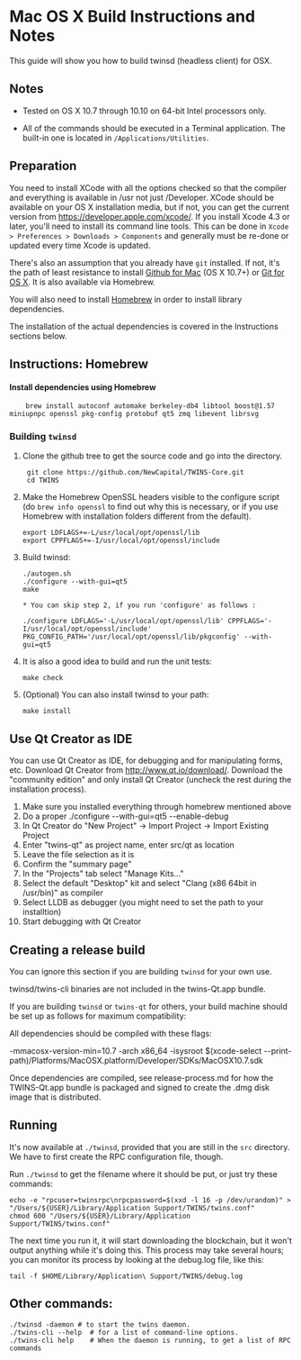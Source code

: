 Mac OS X Build Instructions and Notes
====================================
This guide will show you how to build twinsd (headless client) for OSX.

Notes
-----

* Tested on OS X 10.7 through 10.10 on 64-bit Intel processors only.

* All of the commands should be executed in a Terminal application. The
built-in one is located in `/Applications/Utilities`.

Preparation
-----------

You need to install XCode with all the options checked so that the compiler
and everything is available in /usr not just /Developer. XCode should be
available on your OS X installation media, but if not, you can get the
current version from https://developer.apple.com/xcode/. If you install
Xcode 4.3 or later, you'll need to install its command line tools. This can
be done in `Xcode > Preferences > Downloads > Components` and generally must
be re-done or updated every time Xcode is updated.

There's also an assumption that you already have `git` installed. If
not, it's the path of least resistance to install [Github for Mac](https://mac.github.com/)
(OS X 10.7+) or
[Git for OS X](https://code.google.com/p/git-osx-installer/). It is also
available via Homebrew.

You will also need to install [Homebrew](http://brew.sh) in order to install library
dependencies.

The installation of the actual dependencies is covered in the Instructions
sections below.

Instructions: Homebrew
----------------------

#### Install dependencies using Homebrew

        brew install autoconf automake berkeley-db4 libtool boost@1.57 miniupnpc openssl pkg-config protobuf qt5 zmq libevent librsvg
        
### Building `twinsd`

1. Clone the github tree to get the source code and go into the directory.

        git clone https://github.com/NewCapital/TWINS-Core.git
        cd TWINS

2.  Make the Homebrew OpenSSL headers visible to the configure script  (do ```brew info openssl``` to find out why this is necessary, or if you use Homebrew with installation folders different from the default).

        export LDFLAGS+=-L/usr/local/opt/openssl/lib
        export CPPFLAGS+=-I/usr/local/opt/openssl/include

3.  Build twinsd:

        ./autogen.sh
        ./configure --with-gui=qt5
        make
        
        * You can skip step 2, if you run 'configure' as follows :
        
        ./configure LDFLAGS='-L/usr/local/opt/openssl/lib' CPPFLAGS='-I/usr/local/opt/openssl/include' PKG_CONFIG_PATH='/usr/local/opt/openssl/lib/pkgconfig' --with-gui=qt5

4.  It is also a good idea to build and run the unit tests:

        make check

5.  (Optional) You can also install twinsd to your path:

        make install

Use Qt Creator as IDE
------------------------
You can use Qt Creator as IDE, for debugging and for manipulating forms, etc.
Download Qt Creator from http://www.qt.io/download/. Download the "community edition" and only install Qt Creator (uncheck the rest during the installation process).

1. Make sure you installed everything through homebrew mentioned above
2. Do a proper ./configure --with-gui=qt5 --enable-debug
3. In Qt Creator do "New Project" -> Import Project -> Import Existing Project
4. Enter "twins-qt" as project name, enter src/qt as location
5. Leave the file selection as it is
6. Confirm the "summary page"
7. In the "Projects" tab select "Manage Kits..."
8. Select the default "Desktop" kit and select "Clang (x86 64bit in /usr/bin)" as compiler
9. Select LLDB as debugger (you might need to set the path to your installtion)
10. Start debugging with Qt Creator

Creating a release build
------------------------
You can ignore this section if you are building `twinsd` for your own use.

twinsd/twins-cli binaries are not included in the twins-Qt.app bundle.

If you are building `twinsd` or `twins-qt` for others, your build machine should be set up
as follows for maximum compatibility:

All dependencies should be compiled with these flags:

 -mmacosx-version-min=10.7
 -arch x86_64
 -isysroot $(xcode-select --print-path)/Platforms/MacOSX.platform/Developer/SDKs/MacOSX10.7.sdk

Once dependencies are compiled, see release-process.md for how the TWINS-Qt.app
bundle is packaged and signed to create the .dmg disk image that is distributed.

Running
-------

It's now available at `./twinsd`, provided that you are still in the `src`
directory. We have to first create the RPC configuration file, though.

Run `./twinsd` to get the filename where it should be put, or just try these
commands:

    echo -e "rpcuser=twinsrpc\nrpcpassword=$(xxd -l 16 -p /dev/urandom)" > "/Users/${USER}/Library/Application Support/TWINS/twins.conf"
    chmod 600 "/Users/${USER}/Library/Application Support/TWINS/twins.conf"

The next time you run it, it will start downloading the blockchain, but it won't
output anything while it's doing this. This process may take several hours;
you can monitor its process by looking at the debug.log file, like this:

    tail -f $HOME/Library/Application\ Support/TWINS/debug.log

Other commands:
-------

    ./twinsd -daemon # to start the twins daemon.
    ./twins-cli --help  # for a list of command-line options.
    ./twins-cli help    # When the daemon is running, to get a list of RPC commands
